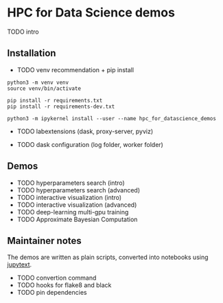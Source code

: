 # HPC for Data Science demos

TODO intro


## Installation

- TODO venv recommendation + pip install
```
python3 -m venv venv
source venv/bin/activate

pip install -r requirements.txt
pip install -r requirements-dev.txt

python3 -m ipykernel install --user --name hpc_for_datascience_demos
```

- TODO labextensions (dask, proxy-server, pyviz)

- TODO dask configuration (log folder, worker folder)


## Demos

- TODO hyperparameters search (intro)
- TODO hyperparameters search (advanced)
- TODO interactive visualization (intro)
- TODO interactive visualization (advanced)
- TODO deep-learning multi-gpu training
- TODO Approximate Bayesian Computation


## Maintainer notes

The demos are written as plain scripts, converted into notebooks using
[jupytext](https://github.com/mwouts/jupytext).

- TODO convertion command
- TODO hooks for flake8 and black
- TODO pin dependencies

